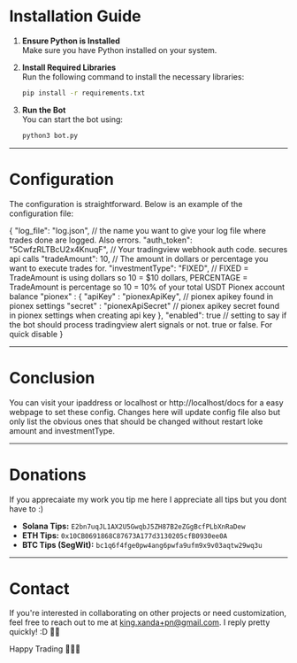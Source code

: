 # Installation Guide

1. **Ensure Python is Installed**  
   Make sure you have Python installed on your system.

2. **Install Required Libraries**  
   Run the following command to install the necessary libraries:
   ```bash
   pip install -r requirements.txt
   ```

3. **Run the Bot**  
   You can start the bot using:
   ```bash
   python3 bot.py
   ```

---

# Configuration

The configuration is straightforward. Below is an example of the configuration file:

{
  "log_file": "log.json", 		// the name you want to give your log file where trades done are logged. Also errors. 
  "auth_token": "5CwfzRLTBcU2x4KnuqF",  // Your tradingview webhook auth code. secures api calls
  "tradeAmount": 10, 			// The amount in dollars or percentage you want to execute trades for. 
  "investmentType": "FIXED",		// FIXED = TradeAmount is using dollars so 10 = $10 dollars, PERCENTAGE = TradeAmount is percentage so 10 = 10% of your total USDT Pionex account balance
  "pionex" : {
    "apiKey" : "pionexApiKey",		// pionex apikey found in pionex settings
    "secret" : "pionexApiSecret"	// pionex apikey secret found in pionex settings when creating api key
  },
  "enabled": true			// setting to say if the bot should process tradingview alert signals or not. true or false. For quick disable
}

---

# Conclusion

You can visit your ipaddress or localhost or http://localhost/docs for a easy webpage to set these config. Changes here will update config file also but only list the obvious ones that should be changed without restart loke amount and investmentType. 

---

# Donations
If you apprecaiate my work you tip me here I appreciate all tips but you dont have to :) 

- **Solana Tips:** `E2bn7uqJL1AX2U5GwqbJ5ZH87B2eZGgBcfPLbXnRaDew`
- **ETH Tips:** `0x10CB0691868C87673A177d3130205cfB0930ee0A`
- **BTC Tips (SegWit):** `bc1q6f4fge0pw4ang6pwfa9ufm9x9v03aqtw29wq3u`

---

# Contact

If you're interested in collaborating on other projects or need customization, feel free to reach out to me at [king.xanda+pn@gmail.com](mailto:king.xanda+pn@gmail.com). I reply pretty quickly! :D 👋👋

Happy Trading 👋👋👋